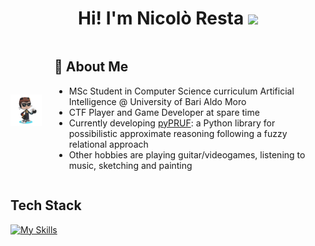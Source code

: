 <h1 align="center"> Hi! I'm Nicolò Resta <img src="https://media.giphy.com/media/hvRJCLFzcasrR4ia7z/giphy.gif" width="35"></h1>

<div style="display: flex; align-items: center;">
  <img src="https://github.com/ashkihotah/ashkihotah/blob/main/my_octocat.png" width="50" style="margin-right: 20px;">
  <div>
    <h2>🚀 About Me</h2>
    <ul>
      <li>MSc Student in Computer Science curriculum Artificial Intelligence @ University of Bari Aldo Moro</li>
      <li>CTF Player and Game Developer at spare time</li>
      <li>Currently developing <a href="https://github.com/ashkihotah/pyPRUF">pyPRUF</a>: a Python library for possibilistic approximate reasoning following a fuzzy relational approach</li>
      <li>Other hobbies are playing guitar/videogames, listening to music, sketching and painting</li>
    </ul>
  </div>
</div>

## Tech Stack
[![My Skills](https://skillicons.dev/icons?i=linux,kali,bash,powershell,c,cpp,cmake,java,mysql,py,pytorch,tensorflow,godot,matlab,php,html,javascript,processing,md,git,github,docker,vscode,neovim,vim,pycharm,sublime,idea,eclipse,latex)](https://skillicons.dev)
